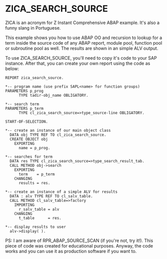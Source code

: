 ZICA_SEARCH_SOURCE
==================

ZICA is an acronym for Z Instant Comprehensive ABAP example. It's also a funny slang in Portuguese.

This example shows you how to use ABAP OO and recursion to lookup for a term inside the source code of any ABAP report, module pool, function pool or subroutine pool as well. The results are shown in an simple ALV output.

To use ZICA_SEARCH_SOURCE, you'll need to copy it's code to your SAP instance. After that, you can create your own report using the code as below:

```abap
REPORT zica_search_source.

*-- program name (use prefix SAPL<name> for function groups)
PARAMETERS p_prog
      TYPE tadir-obj_name OBLIGATORY.

*-- search term
PARAMETERS p_term
      TYPE cl_zica_search_source=>type_source-line OBLIGATORY.

START-OF-SELECTION.

*-- create an instance of our main object class
  DATA obj TYPE REF TO cl_zica_search_source.
  CREATE OBJECT obj
    EXPORTING
      name = p_prog.

*-- searches for term
  DATA res TYPE cl_zica_search_source=>type_search_result_tab.
  CALL METHOD obj->search
    EXPORTING
      term    = p_term
    CHANGING
      results = res.

*-- create an instance of a simple ALV for results
  DATA : alv TYPE REF TO cl_salv_table.
  CALL METHOD cl_salv_table=>factory
    IMPORTING
      r_salv_table = alv
    CHANGING
      t_table      = res.

*-- display results to user
  alv->display( ).
```

PS: I am aware of RPR_ABAP_SOURCE_SCAN (if you're not, try it!). This piece of code was created for educational purposes. Anyway, the code works and you can use it as production software if you want to.
